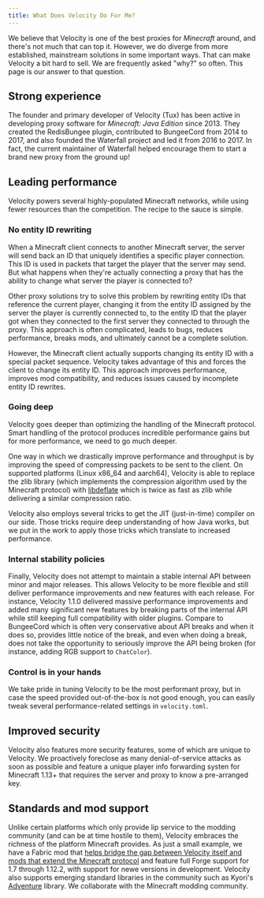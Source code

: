 ```yaml
---
title: What Does Velocity Do For Me?
---
```


We believe that Velocity is one of the best proxies for _Minecraft_ around, and there's not much that can top it. However, we do diverge from more established, mainstream solutions in some important ways. That can make Velocity a bit hard to sell. We are frequently asked "why?" so often. This page is our answer to that question.

## Strong experience

The founder and primary developer of Velocity (Tux) has been active in developing proxy software for _Minecraft: Java Edition_ since 2013. They created the RedisBungee plugin, contributed to BungeeCord from 2014 to 2017, and also founded the Waterfall project and led it from 2016 to 2017. In fact, the current maintainer of Waterfall helped encourage them to start a brand new proxy from the ground up!

## Leading performance

Velocity powers several highly-populated Minecraft networks, while using fewer resources than the competition. The recipe to the sauce is simple.

### No entity ID rewriting

When a Minecraft client connects to another Minecraft server, the server will send back an ID that uniquely identifies a specific player connection. This ID is used in packets that target the player that the server may send. But what happens when they're actually connecting a proxy that has the ability to change what server the player is connected to?

Other proxy solutions try to solve this problem by rewriting entity IDs that reference the current player, changing it from the entity ID assigned by the server the player is currently connected to, to the entity ID that the player got when they connected to the first server they connected to through the proxy. This approach is often complicated, leads to bugs, reduces performance, breaks mods, and ultimately cannot be a complete solution.

However, the Minecraft client actually supports changing its entity ID with a special packet sequence. Velocity takes advantage of this and forces the client to change its entity ID. This approach improves performance, improves mod compatibility, and reduces issues caused by incomplete entity ID rewrites.

### Going deep

Velocity goes deeper than optimizing the handling of the Minecraft protocol. Smart handling of the protocol produces incredible performance gains but for more performance, we need to go much deeper.

One way in which we drastically improve performance and throughput is by improving the speed of compressing packets to be sent to the client. On supported platforms (Linux x86_64 and aarch64), Velocity is able to replace the zlib library (which implements the compression algorithm used by the Minecraft protocol) with [libdeflate](https://github.com/ebiggers/libdeflate) which is twice as fast as zlib while delivering a similar compression ratio.

Velocity also employs several tricks to get the JIT (just-in-time) compiler on our side. Those tricks require deep understanding of how Java works, but we put in the work to apply those tricks which translate to increased performance.

### Internal stability policies

Finally, Velocity does not attempt to maintain a stable internal API between minor and major releases. This allows Velocity to be more flexible and still deliver performance improvements and new features with each release. For instance, Velocity 1.1.0 delivered massive performance improvements and added many significant new features by breaking parts of the internal API while still keeping full compatibility with older plugins. Compare to BungeeCord which is often very conservative about API breaks and when it does so, provides little notice of the break, and even when doing a break, does not take the opportunity to seriously improve the API being broken (for instance, adding RGB support to `ChatColor`).

### Control is in your hands

We take pride in tuning Velocity to be the most performant proxy, but in case the speed provided out-of-the-box is not good enough, you can easily tweak several performance-related settings in `velocity.toml`.

## Improved security

Velocity also features more security features, some of which are unique to Velocity. We proactively foreclose as many denial-of-service attacks as soon as possible and feature a unique player info forwarding systen for Minecraft 1.13+ that requires the server and proxy to know a pre-arranged  key.

## Standards and mod support

Unlike certain platforms which only provide lip service to the modding community (and can be at time hostile to them), Velocity embraces the richness of the platform Minecraft provides. As just a small example, we have a Fabric mod that [helps bridge the gap between Velocity itself and mods that extend the Minecraft protocol](https://www.curseforge.com/minecraft/mc-mods/crossstitch) and feature full Forge support for 1.7 through 1.12.2, with support for newe versions in development. Velocity also supports emerging standard libraries in the community such as Kyori's [Adventure](https://github.com/KyoriPowered/adventure) library. We collaborate with the Minecraft modding community.
